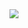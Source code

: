 <a href="https://github.com/bhos-qa/l2-github-actions-odorT/actions/workflows/default.yml">
    <img src="https://github.com/bhos-qa/l2-github-actions-odorT/actions/workflows/default.yml/badge.svg?style=flat" />
</a>
